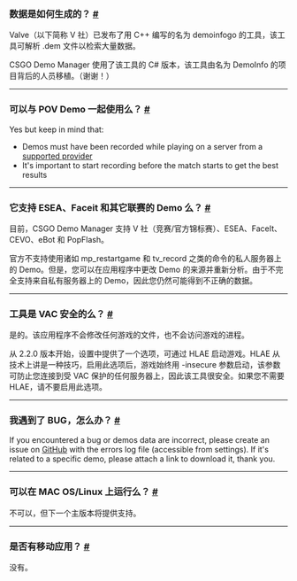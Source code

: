 <a class="anchor" id="data-generation"></a>

### 数据是如何生成的？ [#](/docs/about#data-generation)

Valve（以下简称 V 社）已发布了用 C++ 编写的名为 demoinfogo 的工具，该工具可解析 .dem 文件以检索大量数据。

CSGO Demo Manager 使用了该工具的 C# 版本，该工具由名为 DemoInfo 的项目背后的人员移植。（谢谢！）

---

<a class="anchor" id="pov-support"></a>

### 可以与 POV Demo 一起使用么？ [#](/docs/about#pov-support)

Yes but keep in mind that:

- Demos must have been recorded while playing on a server from a [supported provider](/docs/about#provider-support)
- It's important to start recording before the match starts to get the best results

---

<a class="anchor" id="provider-support"></a>

### 它支持 ESEA、Faceit 和其它联赛的 Demo 么？ [#](/docs/about#provider-support)

目前，CSGO Demo Manager 支持 V 社（竞赛/官方锦标赛）、ESEA、FaceIt、CEVO、eBot 和 PopFlash。

官方不支持使用诸如 mp_restartgame 和 tv_record 之类的命令的私人服务器上的 Demo。但是，您可以在应用程序中更改 Demo 的来源并重新分析。由于不完全支持来自私有服务器上的 Demo，因此您仍然可能得到不正确的数据。

---

<a class="anchor" id="vac"></a>

### 工具是 VAC 安全的么？ [#](/docs/about#vac)

是的。该应用程序不会修改任何游戏的文件，也不会访问游戏的进程。

从 2.2.0 版本开始，设置中提供了一个选项，可通过 HLAE 启动游戏。HLAE 从技术上讲是一种技巧，启用此选项后，游戏始终用 -insecure 参数启动，该参数可防止您连接到受 VAC 保护的任何服务器上，因此该工具很安全。如果您不需要 HLAE，请不要启用此选项。

---

<a class="anchor" id="bug"></a>

### 我遇到了 BUG，怎么办？ [#](/docs/about#bug)

If you encountered a bug or demos data are incorrect, please create an issue on [GitHub](https://github.com/akiver/cs-demo-manager/issues) with the errors log file (accessible from settings). If it's related to a specific demo, please attach a link to download it, thank you.

---

<a class="anchor" id="os-compatibility"></a>

### 可以在 MAC OS/Linux 上运行么？ [#](/docs/about#os-compatibility)

不可以，但下一个主版本将提供支持。

---

<a class="anchor" id="mobile-app"></a>

### 是否有移动应用？ [#](/docs/about#mobile-app)

没有。

